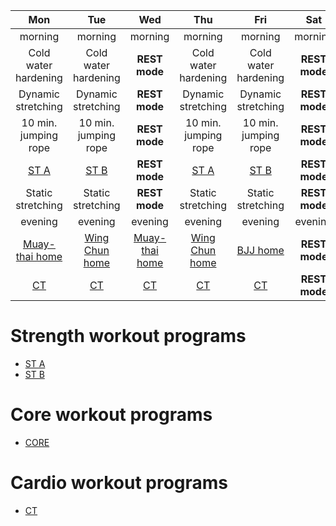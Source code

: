 

| Mon | Tue | Wed | Thu | Fri | Sat | Sun |
|:-:|:-:|:-:|:-:|:-:|:-:|:-:|
| morning | morning | morning | morning | morning | morning | morning |
| Cold water hardening | Cold water hardening | **REST mode** | Cold water hardening | Cold water hardening | **REST mode** | Cold water hardening |
| Dynamic stretching | Dynamic stretching | **REST mode** | Dynamic stretching | Dynamic stretching | **REST mode** | Dynamic stretching |
| 10 min. jumping rope | 10 min. jumping rope | **REST mode** | 10 min. jumping rope | 10 min. jumping rope | **REST mode** | 10 min. jumping rope |
| [ST A](https://github.com/mobsikx/workout/blob/coronavirus/Full-A.md) | [ST B](https://github.com/mobsikx/workout/blob/coronavirus/Full-B.md) | **REST mode** | [ST A](https://github.com/mobsikx/workout/blob/coronavirus/Full-A.md) | [ST B](https://github.com/mobsikx/workout/blob/coronavirus/Full-B.md) | **REST mode** | [CORE](https://github.com/mobsikx/workout/blob/coronavirus/Core.md) |
| Static stretching | Static stretching | **REST mode** | Static stretching | Static stretching | **REST mode** | Static stretching |
| evening | evening | evening | evening | evening | evening | evening |
| [Muay-thai home](https://github.com/mobsikx/workout/blob/coronavirus/Muay-thai-home.md) | [Wing Chun home](https://github.com/mobsikx/workout/blob/coronavirus/Wing-chun-home.md) | [Muay-thai home](https://github.com/mobsikx/workout/blob/coronavirus/Muay-thai-home.md) | [Wing Chun home](https://github.com/mobsikx/workout/blob/coronavirus/Wing-chun-home.md) | [BJJ home](https://github.com/mobsikx/workout/blob/coronavirus/BJJ-home.md) | **REST mode** | [BJJ home](https://github.com/mobsikx/workout/blob/coronavirus/BJJ-home.md) | 
| [CT](https://github.com/mobsikx/workout/blob/coronavirus/Cardio-Light.md) | [CT](https://github.com/mobsikx/workout/blob/coronavirus/Cardio-Light.md) | [CT](https://github.com/mobsikx/workout/blob/coronavirus/Cardio-Light.md) | [CT](https://github.com/mobsikx/workout/blob/coronavirus/Cardio-Light.md) | [CT](https://github.com/mobsikx/workout/blob/coronavirus/Cardio-Light.md) | **REST mode** | [CT](https://github.com/mobsikx/workout/blob/coronavirus/Cardio-Light.md) |

# Strength workout programs
* [ST A](https://github.com/mobsikx/workout/blob/coronavirus/Full-A.md)
* [ST B](https://github.com/mobsikx/workout/blob/coronavirus/Full-B.md)

# Core workout programs
* [CORE](https://github.com/mobsikx/workout/blob/coronavirus/Core.md)

# Cardio workout programs
* [CT](https://github.com/mobsikx/workout/blob/coronavirus/Cardio-Light.md)
